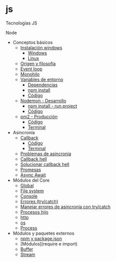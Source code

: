 # js
Tecnologías JS

Node
- Conceptos básicos
    - [Instalación windows](./node/conceptos-basicos/instalacion/)<!-- Acá falta en MD del índice -->
        - [Windows](./node/conceptos-basicos/instalacion/instalacion-windows.bat)<!-- Falta detallar el proceso -->
        - [Linux](./node/conceptos-basicos/instalacion/instalacion.bash) <!-- Hacer el proceso en linux -->
    - [Origen y filosofía](./node/conceptos-basicos/filosofia/origen-filosofia.md) <!-- Mejorar detalle y ortografía -->
    - [Event loop](./node/conceptos-basicos/event-loop/event-loop.md) <!-- Mejorar detalle y ortografía -->
    - [Monohilo](./node/conceptos-basicos/monohilo/monohilo.js) <!-- Muy vacuo -->
    - [Variables de entorno](./node/conceptos-basicos/variables-de-entorno/variables-de-entorno.md)
        - [Dependencias](./node/conceptos-basicos/variables-de-entorno/package.json)
        - [npm install](./node/conceptos-basicos/variables-de-entorno/variables-de-entorno.bash)
        - [Código](./node/conceptos-basicos/variables-de-entorno/variables-de-entorno.js)
    - [Nodemon - Desarrollo](./node/conceptos-basicos/nodemon/nodemon.bash)
        - [npm install - run project](./node/conceptos-basicos/nodemon/nodemon.bash)
        - [Código](./node/conceptos-basicos/nodemon/index.js)
    - [pm2 - Producción](./node/conceptos-basicos/pm2/pm2.md)
        - [Código](./node/conceptos-basicos/pm2/index.js)
        - [Terminal](./node/conceptos-basicos/pm2/pm2.bash)
- Asincronía
    - [Callback](./node/asincronia/callbacks/call-set-timeout.md)
        - [Código](./node/asincronia/callbacks/callback-set-timeout.js)
        - [Terminal](./node/asincronia/callbacks/call-set-timeout.bash)
    - [Problemas de asincronía]()
    - [Callback hell]()
    - [Solucionar callback hell]()
    - [Promesas]()
    - [Async Await]()
- Módulos del Core
    - [Global]()
    - [File system]()
    - [Console]()
    - [Errores (try/catch)]()
    - [Manejar errores de asincronía con try/catch]()
    - [Procesos hijo]()
    - [http]()
    - [os]()
    - [Process]()
- Módulos y paquetes externos
    - [npm y package.json]()
    - [Módulos](require e import)
    - [Buffer]()
    - [Stream]()
